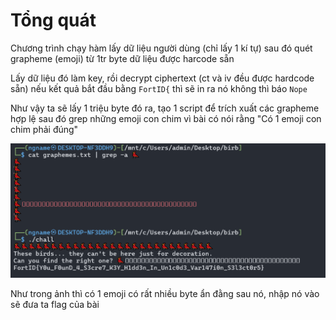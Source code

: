 # Tổng quát

Chương trình chạy hàm lấy dữ liệu người dùng (chỉ lấy 1 kí tự) sau đó quét grapheme (emoji) từ 1tr byte dữ liệu được harcode sẵn 

Lấy dữ liệu đó làm key, rồi decrypt ciphertext (ct và iv đều được hardcode sẵn) nếu kết quả bắt đầu bằng `FortID{` thì sẽ in ra nó không thì báo `Nope`

Như vậy ta sẽ lấy 1 triệu byte đó ra, tạo 1 script để trích xuất các grapheme hợp lệ sau đó grep những emoji con chim vì bài có nói rằng "Có 1 emoji con chim phải đúng"

![IMAGE](./ans.webp)

Như trong ảnh thì có 1 emoji có rất nhiều byte ẩn đằng sau nó, nhập nó vào sẽ đưa ta flag của bài